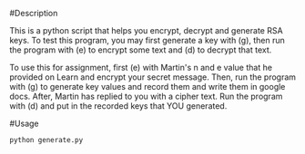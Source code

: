 
#Description

This is a python script that helps you encrypt, decrypt and generate RSA keys.
To test this program, you may first generate a key with (g), then run the program with (e) to encrypt some text and (d) to decrypt that text.

To use this for assignment, first (e) with Martin's n and e value that he provided on Learn and encrypt your secret message. Then, run the
program with (g) to generate key values and record them and write them in google docs. After, Martin has replied to you with a cipher text.
Run the program with (d) and put in the recorded keys that YOU generated.


#Usage

```
python generate.py
```
